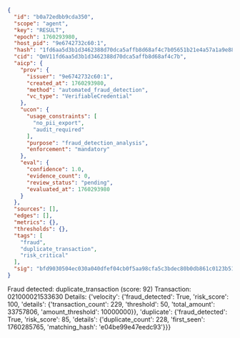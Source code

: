 ```json
{
  "id": "b0a72edbb9cda350",
  "scope": "agent",
  "key": "RESULT",
  "epoch": 1760293980,
  "host_pid": "9e6742732c60:1",
  "hash": "1fd6aa5d3b1d3462388d70dca5affb8d68af4c7b05651b21e4a57a1a9e887416",
  "cid": "QmV11fd6aa5d3b1d3462388d70dca5affb8d68af4c7b",
  "aicp": {
    "prov": {
      "issuer": "9e6742732c60:1",
      "created_at": 1760293980,
      "method": "automated_fraud_detection",
      "vc_type": "VerifiableCredential"
    },
    "ucon": {
      "usage_constraints": [
        "no_pii_export",
        "audit_required"
      ],
      "purpose": "fraud_detection_analysis",
      "enforcement": "mandatory"
    },
    "eval": {
      "confidence": 1.0,
      "evidence_count": 0,
      "review_status": "pending",
      "evaluated_at": 1760293980
    }
  },
  "sources": [],
  "edges": [],
  "metrics": {},
  "thresholds": {},
  "tags": [
    "fraud",
    "duplicate_transaction",
    "risk_critical"
  ],
  "sig": "bfd9030504ec030a040dfef04cb0f5aa98cfa5c3bdec80b0db861c0123b51751"
}
```

Fraud detected: duplicate_transaction (score: 92)
Transaction: 021000021533630
Details: {'velocity': {'fraud_detected': True, 'risk_score': 100, 'details': {'transaction_count': 229, 'threshold': 50, 'total_amount': 33757806, 'amount_threshold': 10000000}}, 'duplicate': {'fraud_detected': True, 'risk_score': 85, 'details': {'duplicate_count': 228, 'first_seen': 1760285765, 'matching_hash': 'e04be99e47eedc93'}}}